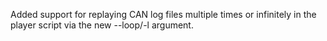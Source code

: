 Added support for replaying CAN log files multiple times or infinitely in the player script via the new --loop/-l argument.
